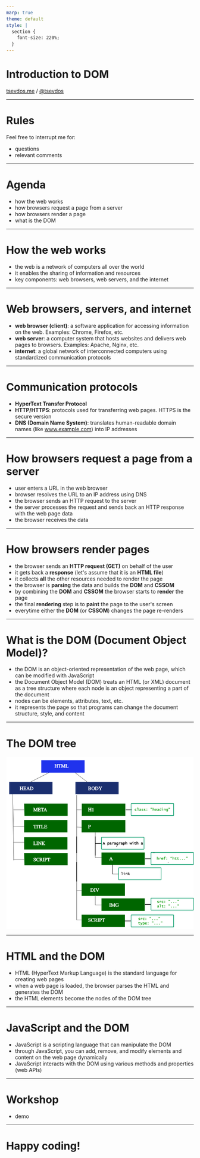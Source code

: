 ```yaml
---
marp: true
theme: default
style: |
  section {
    font-size: 220%;
  }
---
```


# Introduction to DOM

[tsevdos.me](https://tsevdos.me/) / [@tsevdos](https://twitter.com/tsevdos)

---

# Rules

Feel free to interrupt me for:

- questions
- relevant comments

---

# Agenda

- how the web works
- how browsers request a page from a server
- how browsers render a page
- what is the DOM

---

# How the web works

- the web is a network of computers all over the world
- it enables the sharing of information and resources
- key components: web browsers, web servers, and the internet

---

# Web browsers, servers, and internet

- **web browser (client)**: a software application for accessing information on the web. Examples: Chrome, Firefox, etc.
- **web server**: a computer system that hosts websites and delivers web pages to browsers. Examples: Apache, Nginx, etc.
- **internet**: a global network of interconnected computers using standardized communication protocols

---

# Communication protocols

- **HyperText Transfer Protocol**
- **HTTP/HTTPS**: protocols used for transferring web pages. HTTPS is the secure version
- **DNS (Domain Name System)**: translates human-readable domain names (like www.example.com) into IP addresses

---

# How browsers request a page from a server

- user enters a URL in the web browser
- browser resolves the URL to an IP address using DNS
- the browser sends an HTTP request to the server
- the server processes the request and sends back an HTTP response with the web page data
- the browser receives the data

---

# How browsers render pages

- the browser sends an **HTTP request (GET)** on behalf of the user
- it gets back a **response** (let's assume that it is an **HTML file**)
- it collects **all** the other resources needed to render the page
- the browser is **parsing** the data and builds the **DOM** and **CSSOM**
- by combining the **DOM** and **CSSOM** the browser starts to **render** the page
- the final **rendering** step is to **paint** the page to the user's screen
- everytime either the **DOM** (or **CSSOM**) changes the page re-renders

---

# What is the DOM (Document Object Model)?

- the DOM is an object-oriented representation of the web page, which can be modified with JavaScript
- the Document Object Model (DOM) treats an HTML (or XML) document as a tree structure where each node is an object representing a part of the document
- nodes can be elements, attributes, text, etc.
- it represents the page so that programs can change the document structure, style, and content

---

# The DOM tree

![bg right width:600px](./dom-tree.png)

---

# HTML and the DOM

- HTML (HyperText Markup Language) is the standard language for creating web pages
- when a web page is loaded, the browser parses the HTML and generates the DOM
- the HTML elements become the nodes of the DOM tree

---

# JavaScript and the DOM

- JavaScript is a scripting language that can manipulate the DOM
- through JavaScript, you can add, remove, and modify elements and content on the web page dynamically
- JavaScript interacts with the DOM using various methods and properties (web APIs)

---

# Workshop

- demo

---

# Happy coding!
